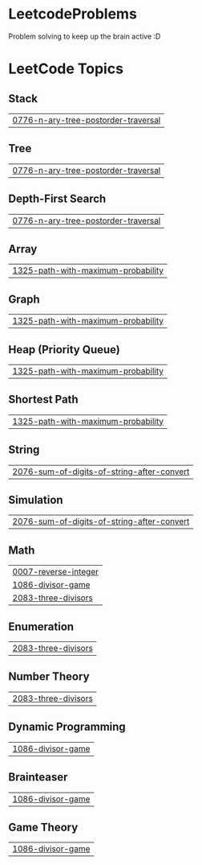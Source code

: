 # LeetcodeProblems
Problem solving to keep up the brain active :D

<!---LeetCode Topics Start-->
# LeetCode Topics
## Stack
|  |
| ------- |
| [0776-n-ary-tree-postorder-traversal](https://github.com/NavinAnik/LeetcodeProblems/tree/master/0776-n-ary-tree-postorder-traversal) |
## Tree
|  |
| ------- |
| [0776-n-ary-tree-postorder-traversal](https://github.com/NavinAnik/LeetcodeProblems/tree/master/0776-n-ary-tree-postorder-traversal) |
## Depth-First Search
|  |
| ------- |
| [0776-n-ary-tree-postorder-traversal](https://github.com/NavinAnik/LeetcodeProblems/tree/master/0776-n-ary-tree-postorder-traversal) |
## Array
|  |
| ------- |
| [1325-path-with-maximum-probability](https://github.com/NavinAnik/LeetcodeProblems/tree/master/1325-path-with-maximum-probability) |
## Graph
|  |
| ------- |
| [1325-path-with-maximum-probability](https://github.com/NavinAnik/LeetcodeProblems/tree/master/1325-path-with-maximum-probability) |
## Heap (Priority Queue)
|  |
| ------- |
| [1325-path-with-maximum-probability](https://github.com/NavinAnik/LeetcodeProblems/tree/master/1325-path-with-maximum-probability) |
## Shortest Path
|  |
| ------- |
| [1325-path-with-maximum-probability](https://github.com/NavinAnik/LeetcodeProblems/tree/master/1325-path-with-maximum-probability) |
## String
|  |
| ------- |
| [2076-sum-of-digits-of-string-after-convert](https://github.com/NavinAnik/LeetcodeProblems/tree/master/2076-sum-of-digits-of-string-after-convert) |
## Simulation
|  |
| ------- |
| [2076-sum-of-digits-of-string-after-convert](https://github.com/NavinAnik/LeetcodeProblems/tree/master/2076-sum-of-digits-of-string-after-convert) |
## Math
|  |
| ------- |
| [0007-reverse-integer](https://github.com/NavinAnik/LeetcodeProblems/tree/master/0007-reverse-integer) |
| [1086-divisor-game](https://github.com/NavinAnik/LeetcodeProblems/tree/master/1086-divisor-game) |
| [2083-three-divisors](https://github.com/NavinAnik/LeetcodeProblems/tree/master/2083-three-divisors) |
## Enumeration
|  |
| ------- |
| [2083-three-divisors](https://github.com/NavinAnik/LeetcodeProblems/tree/master/2083-three-divisors) |
## Number Theory
|  |
| ------- |
| [2083-three-divisors](https://github.com/NavinAnik/LeetcodeProblems/tree/master/2083-three-divisors) |
## Dynamic Programming
|  |
| ------- |
| [1086-divisor-game](https://github.com/NavinAnik/LeetcodeProblems/tree/master/1086-divisor-game) |
## Brainteaser
|  |
| ------- |
| [1086-divisor-game](https://github.com/NavinAnik/LeetcodeProblems/tree/master/1086-divisor-game) |
## Game Theory
|  |
| ------- |
| [1086-divisor-game](https://github.com/NavinAnik/LeetcodeProblems/tree/master/1086-divisor-game) |
<!---LeetCode Topics End-->